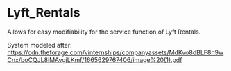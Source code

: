 # Lyft_Rentals
Allows for easy modifiability for the service function of Lyft Rentals.

System modeled after: https://cdn.theforage.com/vinternships/companyassets/MdKvo8dBLF8h9wCnx/boCQJL8iMAvgjLKmf/1665629767406/image%20(1).pdf
